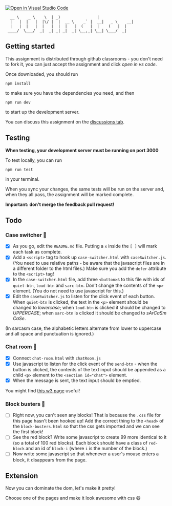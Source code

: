 [![Open in Visual Studio Code](https://classroom.github.com/assets/open-in-vscode-c66648af7eb3fe8bc4f294546bfd86ef473780cde1dea487d3c4ff354943c9ae.svg)](https://classroom.github.com/online_ide?assignment_repo_id=8157283&assignment_repo_type=AssignmentRepo)

```
  __ \    _ \    \  | _)                |
  |   |  |   |  |\/ |  |  __ \    _` |  __|   _ \    __|
  |   |  |   |  |   |  |  |   |  (   |  |    (   |  |
 ____/  \___/  _|  _| _| _|  _| \__,_| \__| \___/  _|
```

## Getting started

This assignment is distributed through github classrooms - you don't need to fork it, you can just accept the assignment and click _open in vs code_.

Once downloaded, you should run

```
npm install
```

to make sure you have the dependencies you need, and then

```
npm run dev
```

to start up the development server.

You can discuss this assignment on the [discussions tab](https://github.com/swe-resources-room/dom-inator/discussions).

## Testing

**When testing, your development server must be running on port 3000**

To test locally, you can run

```
npm run test
```

in your terminal.

When you sync your changes, the same tests will be run on the server and, when they all pass, the assignment will be marked complete.

**Important: don't merge the feedback pull request!**

## Todo

### Case switcher :pencil:

- [x] As you go, edit the `README.md` file. Putting a `x` inside the `[ ]` will mark each task as complete.
- [x] Add a `<script>` tag to hook up `case-switcher.html` with `caseSwitcher.js`. (You need to use relative paths - be aware that the javascript files are in a different folder to the html files.) Make sure you add the `defer` attribute to the `<script>` tag!
- [x] In the `case-switcher.html` file, add three `<button>`s to this file with ids of `quiet-btn`, `loud-btn` and `sarc-btn`. Don't change the contents of the `<p>` element. (You do not need to use javascript for this.)
- [x] Edit the `caseSwitcher.js` to listen for the click event of each button. When `quiet-btn` is clicked, the text in the `<p>` element should be changed to _lowercase_; when `loud-btn` is clicked it should be changed to _UPPERCASE_; when `sarc-btn` is clicked it should be changed to _sArCaSm CaSe_.

(In sarcasm case, the alphabetic letters alternate from lower to uppercase and all space and punctuation is ignored.)

### Chat room :pencil:

- [x] Connect `chat-room.html` with `chatRoom.js`
- [x] Use javascript to listen for the click event of the `send-btn` - when the button is clicked, the contents of the text input should be appended as a child `<p>` element to the `<section id="chat">` element.
- [x] When the message is sent, the text input should be emptied.

You might find [this w3 page](https://www.w3schools.com/jsref/prop_text_value.asp) useful!

### Block busters :pencil:

- [ ] Right now, you can't seen any blocks! That is because the `.css` file for this page hasn't been hooked up! Add the correct thing to the `<head>` of the `block-busters.html` so that the css gets imported and we can see the first block!
- [ ] See the red block? Write some javascript to create 99 more identical to it (so a total of 100 red blocks). Each block should have a class of `red-block` and an id of `block-i` (where `i` is the number of the block.)
- [ ] Now write some javascript so that whenever a user's mouse enters a block, it disappears from the page.

## Extension

Now you can dominate the dom, let's make it pretty!

Choose one of the pages and make it look awesome with css :smile:
